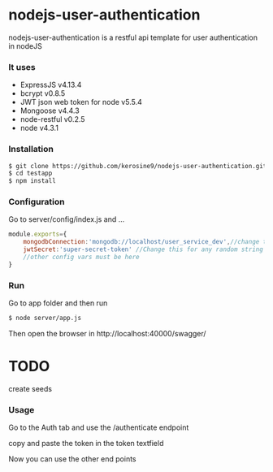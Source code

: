 # nodejs-user-authentication

nodejs-user-authentication is a restful api template for user authentication in nodeJS

### It uses
  - ExpressJS v4.13.4
  - bcrypt v0.8.5
  - JWT json web token for node v5.5.4
  - Mongoose v4.4.3
  - node-restful v0.2.5
  - node v4.3.1
 

### Installation

```sh
$ git clone https://github.com/kerosine9/nodejs-user-authentication.git testapp
$ cd testapp
$ npm install
```

### Configuration
Go to server/config/index.js and ...

```js
module.exports={
	mongodbConnection:'mongodb://localhost/user_service_dev',//change this for your mongo config
	jwtSecret:'super-secret-token' //Change this for any random string
	//other config vars must be here
}
```

### Run
Go to app folder and then run
```sh
$ node server/app.js
```
Then open the browser in http://localhost:40000/swagger/

# TODO
create seeds

### Usage
Go to the Auth tab and use the /authenticate endpoint

copy and paste the token in the token textfield

Now you can use the other end points

